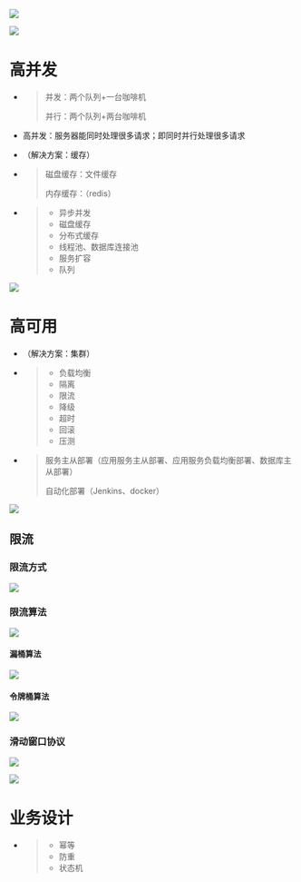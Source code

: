 ![](images/164d659adecb008e)

![](images/20200102004959725.png)

# 高并发

- >  并发：两个队列+一台咖啡机
  >
  > 并行：两个队列+两台咖啡机

- 高并发：服务器能同时处理很多请求；即同时并行处理很多请求

- （解决方案：缓存）

- > 磁盘缓存：文件缓存
  >
  > 内存缓存：（redis）

- > - 异步并发
  > - 磁盘缓存
  > - 分布式缓存
  > - 线程池、数据库连接池
  > - 服务扩容
  > - 队列
  >

![](images/20181016111720706.png)

# 高可用

- （解决方案：集群）

- > - 负载均衡
  > - 隔离
  > - 限流
  > - 降级
  > - 超时
  > - 回滚
  > - 压测

- > 服务主从部署（应用服务主从部署、应用服务负载均衡部署、数据库主从部署）
  >
  > 自动化部署（Jenkins、docker）

![](images/20181016111613727.png)



## 限流

### 限流方式 

![](images/20180711112247398.png)



### 限流算法

![](images/20180711112346854.png)

#### 漏桶算法 

![](images/20180711113127784.png)

#### 令牌桶算法

![](images/201807111138414.png)



### 滑动窗口协议 

![](images/2018071111245137.png)

![](images/2018071111254772.png)



# 业务设计

- > - 幂等
  > - 防重
  > - 状态机
  >
  > 

